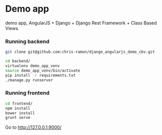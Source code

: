# Demo app

demo app, AngularJS + Django + Django Rest Framework + Class Based Views.

### Running backend
``` bash
git clone git@github.com:chris-ramon/django_angularjs_demo_cbv.git

cd backend/
virtualenv demo_app_venv
source demo_app_venv/bin/activate
pip install -r requirements.txt
./manage.py runserver
```

### Running frontend
``` bash
cd frontend/
npm install
bower install
grunt serve
```

Go to http://127.0.0.1:9000/
